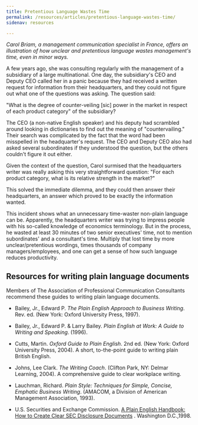 ```yaml
---
title: Pretentious Language Wastes Time
permalink: /resources/articles/pretentious-language-wastes-time/
sidenav: resources

---
```


_Carol Briam, a management communication specialist in France, offers an illustration of how unclear and pretentious language wastes management's time, even in minor ways._

A few years ago, she was consulting regularly with the management of a subsidiary of a large multinational. One day, the subsidiary's CEO and Deputy CEO called her in a panic because they had received a written request for information from their headquarters, and they could not figure out what one of the questions was asking. The question said:

"What is the degree of counter-veiling [sic] power in the market in respect of each product category" of the subsidiary?

The CEO (a non-native English speaker) and his deputy had scrambled around looking in dictionaries to find out the meaning of "countervailing." Their search was complicated by the fact that the word had been misspelled in the headquarter's request. The CEO and Deputy CEO also had asked several subordinates if they understood the question, but the others couldn't figure it out either.

Given the context of the question, Carol surmised that the headquarters writer was really asking this very straightforward question: "For each product category, what is its relative strength in the market?"

This solved the immediate dilemma, and they could then answer their headquarters, an answer which proved to be exactly the information wanted.

This incident shows what an unnecessary time-waster non-plain language can be. Apparently, the headquarters writer was trying to impress people with his so-called knowledge of economics terminology. But in the process, he wasted at least 30 minutes of two senior executives' time, not to mention subordinates' and a consultant's time. Multiply that lost time by more unclear/pretentious wordings, times thousands of company managers/employees, and one can get a sense of how such language reduces productivity.

## Resources for writing plain language documents

Members of The Association of Professional Communication Consultants recommend these guides to writing plain language documents.

- Bailey, Jr., Edward P. _The Plain English Approach to Business Writing_. Rev. ed. (New York: Oxford University Press, 1997).

- Bailey, Jr., Edward P. & Larry Bailey. _Plain English at Work: A Guide to Writing and Speaking_. (1996).

- Cutts, Martin. _Oxford Guide to Plain English_. 2nd ed. (New York: Oxford University Press, 2004). A short, to-the-point guide to writing plain British English.

- Johns, Lee Clark. _The Writing Coach_. (Clifton Park, NY: Delmar Learning, 2004). A comprehensive guide to clear workplace writing.

- Lauchman, Richard. _Plain Style: Techniques for Simple, Concise, Emphatic Business Writing_. (AMACOM, a Division of American Management Association, 1993).

- U.S. Securities and Exchange Commission. [A Plain English Handbook: How to Create Clear SEC Disclosure Documents](http://www.sec.gov/pdf/handbook.pdf) . Washington D.C.,1998.
